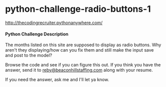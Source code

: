 # python-challenge-radio-buttons-1

http://thecodingrecruiter.pythonanywhere.com/

<h4> Python Challenge Description </h4>

The months listed on this site are supposed to display as radio buttons. Why aren't they displaying/how can you fix them and still make the input save and post to the model?


Browse the code and see if you can figure this out.  If you think you have the answer, send it to reby@beaconhillstaffing.com along with your resume.



If you need the answer, ask me and I'll let ya know.
